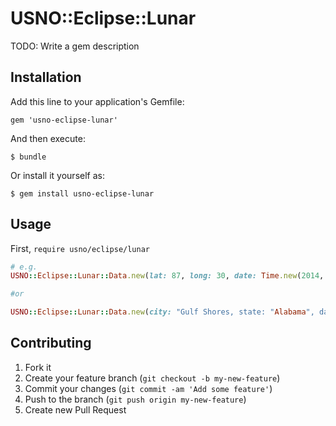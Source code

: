 # USNO::Eclipse::Lunar

TODO: Write a gem description

## Installation

Add this line to your application's Gemfile:

    gem 'usno-eclipse-lunar'

And then execute:

    $ bundle

Or install it yourself as:

    $ gem install usno-eclipse-lunar

## Usage

First, `require usno/eclipse/lunar`

```ruby
# e.g.
USNO::Eclipse::Lunar::Data.new(lat: 87, long: 30, date: Time.new(2014, 10, 7)).call.data

#or

USNO::Eclipse::Lunar::Data.new(city: "Gulf Shores, state: "Alabama", date: Time.new(2014, 10, 7), request_class: USNO::Eclipse::Lunar::USRequest).call.data
```

## Contributing

1. Fork it
2. Create your feature branch (`git checkout -b my-new-feature`)
3. Commit your changes (`git commit -am 'Add some feature'`)
4. Push to the branch (`git push origin my-new-feature`)
5. Create new Pull Request
